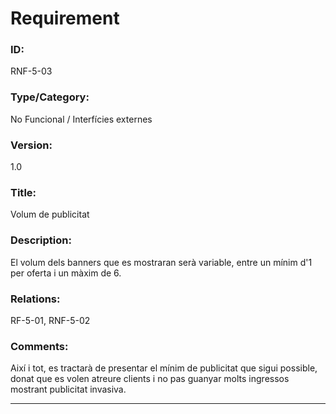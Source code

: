 # Requirement

### ID:
RNF-5-03

### Type/Category:
No Funcional / Interfícies externes

### Version:
1.0

### Title:
Volum de publicitat

### Description:
El volum dels banners que es mostraran serà variable, entre un mínim d'1 per oferta i un màxim de 6. 

### Relations:
RF-5-01, RNF-5-02

### Comments:
Així i tot, es tractarà de presentar el mínim de publicitat que sigui possible, donat que es volen atreure clients i no pas guanyar molts ingressos mostrant publicitat invasiva. 

---